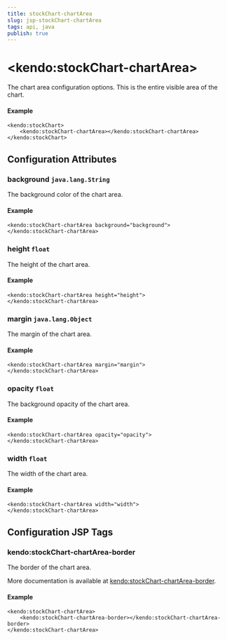 ```yaml
---
title: stockChart-chartArea
slug: jsp-stockChart-chartArea
tags: api, java
publish: true
---
```


# \<kendo:stockChart-chartArea\>

The chart area configuration options.
This is the entire visible area of the chart.

#### Example
    <kendo:stockChart>
        <kendo:stockChart-chartArea></kendo:stockChart-chartArea>
    </kendo:stockChart>

## Configuration Attributes

### background `java.lang.String`

The background color of the chart area.

#### Example
    <kendo:stockChart-chartArea background="background">
    </kendo:stockChart-chartArea>

### height `float`

The height of the chart area.

#### Example
    <kendo:stockChart-chartArea height="height">
    </kendo:stockChart-chartArea>

### margin `java.lang.Object`

The margin of the chart area.

#### Example
    <kendo:stockChart-chartArea margin="margin">
    </kendo:stockChart-chartArea>

### opacity `float`

The background opacity of the chart area.

#### Example
    <kendo:stockChart-chartArea opacity="opacity">
    </kendo:stockChart-chartArea>

### width `float`

The width of the chart area.

#### Example
    <kendo:stockChart-chartArea width="width">
    </kendo:stockChart-chartArea>


##  Configuration JSP Tags

### kendo:stockChart-chartArea-border

The border of the chart area.

More documentation is available at [kendo:stockChart-chartArea-border](/api/wrappers/jsp/stockchart/chartarea-border).

#### Example

    <kendo:stockChart-chartArea>
        <kendo:stockChart-chartArea-border></kendo:stockChart-chartArea-border>
    </kendo:stockChart-chartArea>

